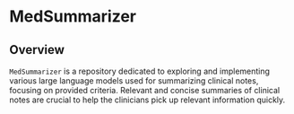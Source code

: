# MedSummarizer

## Overview

`MedSummarizer` is a repository dedicated to exploring and implementing various large language models used for summarizing clinical notes, focusing on provided criteria. Relevant and concise summaries of clinical notes are crucial to help the clinicians pick up relevant information quickly.